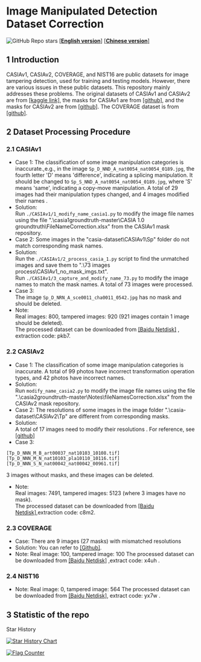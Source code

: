 # Image Manipulated Detection Dataset Correction 
 ![GitHub Repo stars](https://img.shields.io/github/stars/YanLi8858/Image-Manipulation-Dataset) 
[[**English version**]](./README.md)  [[**Chinese version**]](./README-zh.md)  


## 1 Introduction

CASIAv1, CASIAv2, COVERAGE, and NIST16 are public datasets for image tampering detection, used for training and testing models. However, there are various issues in these public datasets. This repository mainly addresses these problems. The original datasets of CASIAv1 and CASIAv2 are from [[kaggle link]](https://www.kaggle.com/datasets/sophatvathana/casia-dataset?select=CASIA1), the masks for CASIAv1 are from [[github]](https://github.com/CauchyComplete/casia1groundtruth), and the masks for CASIAv2 are from [[github]](https://github.com/CauchyComplete/casia2groundtruth). The COVERAGE dataset is from [[github]](https://github.com/wenbihan/coverage).


## 2 Dataset Processing Procedure

### 2.1 CASIAv1 
- Case 1: The classification of some image manipulation categories is inaccurate.,e.g., in the image  `Sp_D_NND_A_nat0054_nat0054_0189.jpg`, the fourth letter 'D' means 'difference', indicating a splicing manipulation. It should be changed to `Sp_S_NND_A_nat0054_nat0054_0189.jpg`, where 'S' means 'same', indicating a copy-move manipulation. A total of 29 images had their manipulation types changed, and 4 images modified their names .  
- Solution:  
Run `./CASIAv1/1_modify_name_casia1.py` to modify the image file names using the file ".\casia1groundtruth-master\CASIA 1.0 groundtruth\FileNameCorrection.xlsx" from the CASIAv1 mask repository.  
- Case 2: Some images in the "casia-dataset\CASIAv1\Sp" folder do not match corresponding mask names.  
- Solution:  
Run the `./CASIAv1/2_process_casia_1.py` script to find the unmatched images and save them to  ".\73 images process\CASIAv1_no_mask_imgs.txt".  
Run `./CASIAv1/3_capture_and_modify_name_73.py` to modify the image names to match the mask names. A total of 73 images were processed.  
- Case 3:  
The image `Sp_D_NRN_A_sce0011_cha0011_0542.jpg` has no mask and should be deleted.  
- Note:  
Real images: 800, tampered images: 920 (921 images contain 1 image should be deleted).  
The processed dataset can be downloaded from [[Baidu Netdisk]](https://pan.baidu.com/s/1iiIVKMuyNj75b8JFm8IQDA?pwd=pkb7) , extraction code: pkb7.


### 2.2 CASIAv2 

- Case 1: The classification of some image manipulation categories is inaccurate. A total of 99 photos have incorrect transformation operation types, and 42 photos have incorrect names.  
- Solution:  
Run `modify_name_casia2.py` to modify the image file names using the file ".\casia2groundtruth-master\Notes\fileNamesCorrection.xlsx" from the CASIAv2 mask repository.  
- Case 2: The resolutions of some images in the image folder  ".\casia-dataset\CASIAv2\Tp" are different from corresponding masks.  
- Solution:  
A total of 17 images need to modify their resolutions . For reference, see [[github]](https://github.com/SunnyHaze/IML-Dataset-Corrections/blob/main/README-zh.md)  
- Case 3: 

`[Tp_D_NNN_M_B_art00037_nat10103_10108.tif]`  
`[Tp_D_NNN_M_N_nat10103_pla10110_10116.tif]`  
`[Tp_D_NNN_S_N_nat00042_nat00042_00961.tif]` 

3 images without masks, and these images can be deleted.  
- Note:  
Real images: 7491, tampered images: 5123 (where 3 images have no mask).  
The processed dataset can be downloaded from [[Baidu Netdisk]](https://pan.baidu.com/s/1xlGanuW49gQE3hKvDkhulQ?pwd=c8m2),extraction code: c8m2.


### 2.3 COVERAGE 
- Case: There are 9 images (27 masks) with mismatched resolutions
- Solution: You can refer to [[Github]](https://github.com/SunnyHaze/IML-Dataset-Corrections).
- Note:
Real image: 100, tampered image: 100
The processed dataset can be downloaded  from [[Baidu Netdisk]](https://pan.baidu.com/s/1QWdvqoHUe972jV-jBc_7zQ?pwd=x4uh) ,extract code: x4uh .

### 2.4 NIST16 
- Note:
Real image: 0, tampered image: 564
The processed dataset can be downloaded  from 
[[Baidu Netdisk]](https://pan.baidu.com/s/1XMPZnnrO2lnyMhfvoGqdyA?pwd=yx7w), extract code:  yx7w .

## 3 Statistic of the repo


Star History

[![Star History Chart](https://api.star-history.com/svg?repos=YanLi8858/Image-Manipulation-Dataset&type=Date)](https://star-history.com/#YanLi8858/Image-Manipulation-Dataset&Date)

<a href="https://info.flagcounter.com/Fp4e"><img src="https://s01.flagcounter.com/count2/Fp4e/bg_FFFFFF/txt_000000/border_CCCCCC/columns_2/maxflags_10/viewers_0/labels_0/pageviews_0/flags_0/percent_0/" alt="Flag Counter" border="0"></a>

